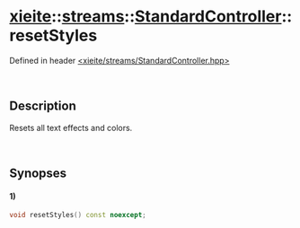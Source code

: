 # [xieite](../../../xieite.md)\:\:[streams](../../../streams.md)\:\:[StandardController](../../StandardController.md)\:\:resetStyles
Defined in header [<xieite/streams/StandardController.hpp>](../../../../include/xieite/streams/StandardController.hpp)

&nbsp;

## Description
Resets all text effects and colors.

&nbsp;

## Synopses
#### 1)
```cpp
void resetStyles() const noexcept;
```
